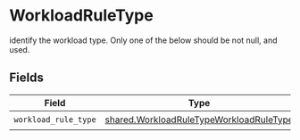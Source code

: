 # WorkloadRuleType

identify the workload type. Only one of the below should be not null, and  used.


## Fields

| Field                                                                                              | Type                                                                                               | Required                                                                                           | Description                                                                                        |
| -------------------------------------------------------------------------------------------------- | -------------------------------------------------------------------------------------------------- | -------------------------------------------------------------------------------------------------- | -------------------------------------------------------------------------------------------------- |
| `workload_rule_type`                                                                               | [shared.WorkloadRuleTypeWorkloadRuleType](../../models/shared/workloadruletypeworkloadruletype.md) | :heavy_check_mark:                                                                                 | N/A                                                                                                |